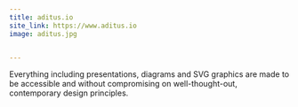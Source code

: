 ```yaml
---
title: aditus.io
site_link: https://www.aditus.io
image: aditus.jpg


---
```


Everything including presentations, diagrams and SVG graphics are made to be accessible and without compromising on well-thought-out, contemporary design principles.
